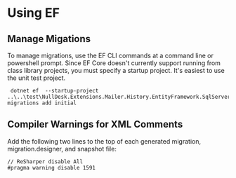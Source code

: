 ﻿# Using EF

## Manage Migations

To manage migrations, use the EF CLI commands at a command line or powershell prompt. Since EF Core doesn't currently support running from class library projects, you must specify a startup project. It's easiest to use the unit test project.

     dotnet ef  --startup-project ..\..\test\NullDesk.Extensions.Mailer.History.EntityFramework.SqlServer.Tests migrations add initial

## Compiler Warnings for XML Comments

Add the following two lines to the top of each generated migration, migration.designer, and snapshot file:

    // ReSharper disable All
    #pragma warning disable 1591